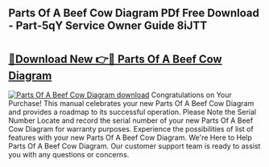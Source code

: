 ## Parts Of A Beef Cow Diagram PDf Free Download - Part-5qY Service Owner Guide 8iJTT

# <h2><a href="http://dfoyi4.blite.top/?on=Parts+Of+A+Beef+Cow+Diagram">🔗Download New 👉🔴 Parts Of A Beef Cow Diagram</a></h2>

[![Parts Of A Beef Cow Diagram download](https://i.imgur.com/lujVjoI.png)](http://dfoyi4.blite.top/?on=Parts+Of+A+Beef+Cow+Diagram)
Congratulations on Your Purchase! This manual celebrates your new Parts Of A Beef Cow Diagram and provides a roadmap to its successful operation. Please Note the Serial Number Locate and record the serial number of your new Parts Of A Beef Cow Diagram for warranty purposes. Experience the possibilities of list of features with your new Parts Of A Beef Cow Diagram. We're Here to Help Parts Of A Beef Cow Diagram. Our customer support team is ready to assist you with any questions or concerns.
